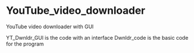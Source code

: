 # YouTube_video_downloader
YouTube video downloader with GUI

YT_Dwnldr_GUI is the code with an interface
Dwnldr_code is the basic code for the program